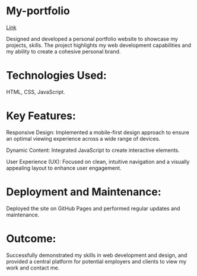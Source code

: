# My-portfolio
[Link](https://anilyadav8421.github.io/My-portfolio/#)
 
Designed and developed a personal portfolio website to showcase my projects, skills. The project highlights my web development capabilities and my ability to create a cohesive personal brand.
# Technologies Used:
HTML, CSS, JavaScript.
# Key Features:
Responsive Design: Implemented a mobile-first design approach to ensure an optimal viewing experience across a wide range of devices.

Dynamic Content: Integrated JavaScript to create interactive elements.

User Experience (UX): Focused on clean, intuitive navigation and a visually appealing layout to enhance user engagement.

# Deployment and Maintenance: 
Deployed the site on GitHub Pages and performed regular updates and maintenance.

# Outcome: 
Successfully demonstrated my skills in web development and design, and provided a central platform for potential employers and clients to view my work and contact me.
